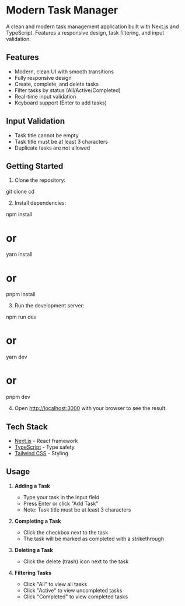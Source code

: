 # Modern Task Manager

A clean and modern task management application built with Next.js and TypeScript. Features a responsive design, task filtering, and input validation.

## Features

-  Modern, clean UI with smooth transitions
-  Fully responsive design
-  Create, complete, and delete tasks
-  Filter tasks by status (All/Active/Completed)
-  Real-time input validation
-  Keyboard support (Enter to add tasks)

## Input Validation

- Task title cannot be empty
- Task title must be at least 3 characters
- Duplicate tasks are not allowed

## Getting Started

1. Clone the repository:

git clone <your-repo-url>
cd <your-repo-name>


2. Install dependencies:

npm install
# or
yarn install
# or
pnpm install


3. Run the development server:

npm run dev
# or
yarn dev
# or
pnpm dev


4. Open [http://localhost:3000](http://localhost:3000) with your browser to see the result.

## Tech Stack

- [Next.js](https://nextjs.org/) - React framework
- [TypeScript](https://www.typescriptlang.org/) - Type safety
- [Tailwind CSS](https://tailwindcss.com/) - Styling

## Usage

1. **Adding a Task**
   - Type your task in the input field
   - Press Enter or click "Add Task"
   - Note: Task title must be at least 3 characters

2. **Completing a Task**
   - Click the checkbox next to the task
   - The task will be marked as completed with a strikethrough

3. **Deleting a Task**
   - Click the delete (trash) icon next to the task

4. **Filtering Tasks**
   - Click "All" to view all tasks
   - Click "Active" to view uncompleted tasks
   - Click "Completed" to view completed tasks


